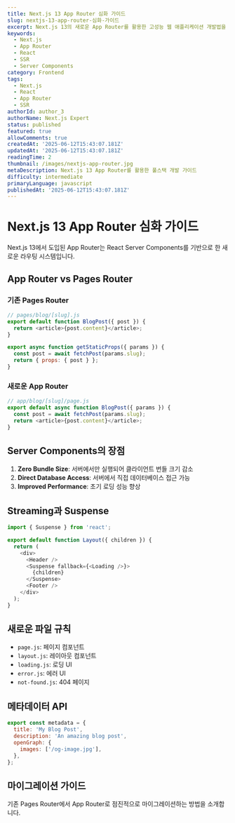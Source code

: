 ```yaml
---
title: Next.js 13 App Router 심화 가이드
slug: nextjs-13-app-router-심화-가이드
excerpt: Next.js 13의 새로운 App Router를 활용한 고성능 웹 애플리케이션 개발법을 배워보세요.
keywords:
  - Next.js
  - App Router
  - React
  - SSR
  - Server Components
category: Frontend
tags:
  - Next.js
  - React
  - App Router
  - SSR
authorId: author_3
authorName: Next.js Expert
status: published
featured: true
allowComments: true
createdAt: '2025-06-12T15:43:07.181Z'
updatedAt: '2025-06-12T15:43:07.181Z'
readingTime: 2
thumbnail: /images/nextjs-app-router.jpg
metaDescription: Next.js 13 App Router를 활용한 풀스택 개발 가이드
difficulty: intermediate
primaryLanguage: javascript
publishedAt: '2025-06-12T15:43:07.181Z'
---
```

# Next.js 13 App Router 심화 가이드

Next.js 13에서 도입된 App Router는 React Server Components를 기반으로 한 새로운 라우팅 시스템입니다.

## App Router vs Pages Router

### 기존 Pages Router
```javascript
// pages/blog/[slug].js
export default function BlogPost({ post }) {
  return <article>{post.content}</article>;
}

export async function getStaticProps({ params }) {
  const post = await fetchPost(params.slug);
  return { props: { post } };
}
```

### 새로운 App Router
```javascript
// app/blog/[slug]/page.js
export default async function BlogPost({ params }) {
  const post = await fetchPost(params.slug);
  return <article>{post.content}</article>;
}
```

## Server Components의 장점

1. **Zero Bundle Size**: 서버에서만 실행되어 클라이언트 번들 크기 감소
2. **Direct Database Access**: 서버에서 직접 데이터베이스 접근 가능
3. **Improved Performance**: 초기 로딩 성능 향상

## Streaming과 Suspense

```javascript
import { Suspense } from 'react';

export default function Layout({ children }) {
  return (
    <div>
      <Header />
      <Suspense fallback={<Loading />}>
        {children}
      </Suspense>
      <Footer />
    </div>
  );
}
```

## 새로운 파일 규칙

- `page.js`: 페이지 컴포넌트
- `layout.js`: 레이아웃 컴포넌트
- `loading.js`: 로딩 UI
- `error.js`: 에러 UI
- `not-found.js`: 404 페이지

## 메타데이터 API

```javascript
export const metadata = {
  title: 'My Blog Post',
  description: 'An amazing blog post',
  openGraph: {
    images: ['/og-image.jpg'],
  },
};
```

## 마이그레이션 가이드

기존 Pages Router에서 App Router로 점진적으로 마이그레이션하는 방법을 소개합니다.
